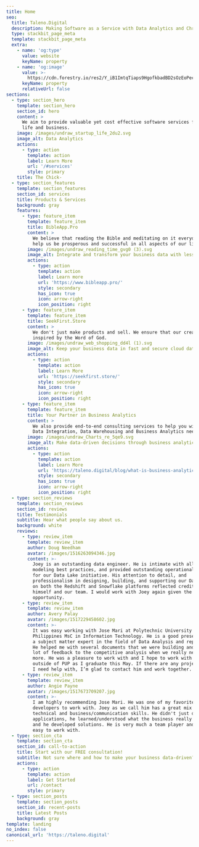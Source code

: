 ```yaml
---
title: Home
seo:
  title: Taleno.Digital
  description: Making Software as a Service with Data Analytics and Christian Values
  type: stackbit_page_meta
  template: stackbit_page_meta
  extra:
    - name: 'og:type'
      value: website
      keyName: property
    - name: 'og:image'
      value: >-
        https://cdn.forestry.io/res2/Y_iB1ImtqTiaps9HgofkbadBD2sOzEoPecgFWR6x6pE/fit/512/512/sm/0/aHR0cHM6Ly9hcHAu/Zm9yZXN0cnkuaW8v/cmFpbHMvYWN0aXZl/X3N0b3JhZ2UvYmxv/YnMvZXlKZmNtRnBi/SE1pT25zaWJXVnpj/MkZuWlNJNklrSkJh/SEJDU0c4NE5tZHZQ/U0lzSW1WNGNDSTZi/blZzYkN3aWNIVnlJ/am9pWW14dllsOXBa/Q0o5ZlE9PS0tNTYx/NjRiODExYjc4ZGE1/OGJiNDUzNTM1YmFi/OWM5MDA0NjdlY2M4/Yi8yLnBuZw
      keyName: property
      relativeUrl: false
sections:
  - type: section_hero
    template: section_hero
    section_id: hero
    content: >
      We aim to provide valuable yet cost effective software services for our
      life and business.
    image: /images/undraw_startup_life_2du2.svg
    image_alt: Data Analytics
    actions:
      - type: action
        template: action
        label: Learn More
        url: '/#services'
        style: primary
    title: The Chick-
  - type: section_features
    template: section_features
    section_id: services
    title: Products & Services
    background: gray
    features:
      - type: feature_item
        template: feature_item
        title: BibleApp.Pro
        content: >
          We believe that reading the Bible and meditating on it everyday can
          help us be prosperous and successful in all aspects of our life.
        image: /images/undraw_reading_time_gvg0 (3).svg
        image_alt: Integrate and transform your business data with less or no-code
        actions:
          - type: action
            template: action
            label: Learn more
            url: 'https://www.bibleapp.pro/'
            style: secondary
            has_icon: true
            icon: arrow-right
            icon_position: right
      - type: feature_item
        template: feature_item
        title: SeekFirst.Store
        content: >
          We don't just make products and sell. We ensure that our creations are
          inspired by the Word of God.
        image: /images/undraw_web_shopping_dd4l (1).svg
        image_alt: Keep your business data in fast and secure cloud data warehouse
        actions:
          - type: action
            template: action
            label: Learn More
            url: 'https://seekfirst.store/'
            style: secondary
            has_icon: true
            icon: arrow-right
            icon_position: right
      - type: feature_item
        template: feature_item
        title: Your Partner in Business Analytics
        content: >
          We also provide end-to-end consulting services to help you with your
          Data Integration, Data Warehousing and Business Analytics needs.
        image: /images/undraw_Charts_re_5qe9.svg
        image_alt: Make data-driven decisions through business analytics
        actions:
          - type: action
            template: action
            label: Learn More
            url: 'https://taleno.digital/blog/what-is-business-analytics/'
            style: secondary
            has_icon: true
            icon: arrow-right
            icon_position: right
  - type: section_reviews
    template: section_reviews
    section_id: reviews
    title: Testimonials
    subtitle: Hear what people say about us.
    background: white
    reviews:
      - type: review_item
        template: review_item
        author: Doug Needham
        avatar: /images/1516263094346.jpg
        content: >-
          Joey is an outstanding data engineer. He is intimate with all the data
          modeling best practices, and provided outstanding operational support
          for our Data Lake initiative. His attention to detail, and
          professionalism in designing, building, and supporting our Data Lake
          on both the Redshift and Snowflake platforms reflected credit upon
          himself and our team. I would work with Joey again given the
          opportunity.
      - type: review_item
        template: review_item
        author: Avery Palay
        avatar: /images/1517229458602.jpg
        content: >-
          It was easy working with Jose Mari at Polytechnic University of the
          Philippines MsC in Information Technology. He is a good presenter and
          a subject matter expert in the field of Data Analysis and reporting.
          He helped me with several documents that we were building and added a
          lot of feedback to the competitive analysis when we really needed
          more. He was a pleasure to work with and I hope to work with him again
          outside of PUP as I graduate this May. If there are any projects that
          I need help with, I’m glad to contact him and work together.
      - type: review_item
        template: review_item
        author: Angie Payne
        avatar: /images/1517673709207.jpg
        content: >-
          I am highly recommending Jose Mari. He was one of my favorite
          developers to work with. Joey as we call him has a great mix of
          technical and business/communication skills. He didn't just develop
          applications, he learned/understood what the business really wanted
          and he developed solutions. He is very much a team player and very
          easy to work with.
  - type: section_cta
    template: section_cta
    section_id: call-to-action
    title: Start with our FREE consultation!
    subtitle: Not sure where and how to make your business data-driven?
    actions:
      - type: action
        template: action
        label: Get Started
        url: /contact
        style: primary
  - type: section_posts
    template: section_posts
    section_id: recent-posts
    title: Latest Posts
    background: gray
template: landing
no_index: false
canonical_url: 'https://taleno.digital'
---
```

